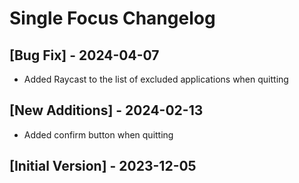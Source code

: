 # Single Focus Changelog

## [Bug Fix] - 2024-04-07

- Added Raycast to the list of excluded applications when quitting

## [New Additions] - 2024-02-13

- Added confirm button when quitting

## [Initial Version] - 2023-12-05
